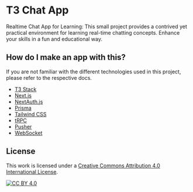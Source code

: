 # T3 Chat App

Realtime Chat App for Learning: This small project provides a contrived yet practical environment for learning real-time chatting concepts. Enhance your skills in a fun and educational way.

## How do I make an app with this?

If you are not familiar with the different technologies used in this project, please refer to the respective docs.

- [T3 Stack](https://create.t3.gg/)
- [Next.js](https://nextjs.org)
- [NextAuth.js](https://next-auth.js.org)
- [Prisma](https://prisma.io)
- [Tailwind CSS](https://tailwindcss.com)
- [tRPC](https://trpc.io)
- [Pusher](https://pusher.com/)
- [WebSocket](https://developer.mozilla.org/en-US/docs/Web/API/WebSockets_API)

## License

This work is licensed under a
[Creative Commons Attribution 4.0 International License][cc-by].

[![CC BY 4.0][cc-by-image]][cc-by]

[cc-by]: http://creativecommons.org/licenses/by/4.0/
[cc-by-image]: https://i.creativecommons.org/l/by/4.0/88x31.png
[cc-by-shield]: https://img.shields.io/badge/License-CC%20BY%204.0-lightgrey.svg
